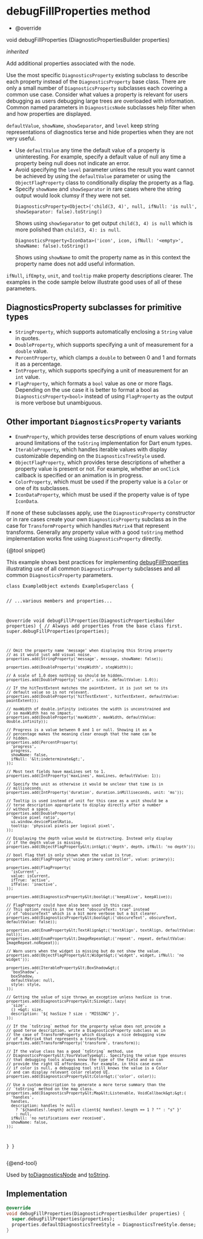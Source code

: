 


# debugFillProperties method







- @override

void debugFillProperties
(DiagnosticPropertiesBuilder properties)

_<span class="feature">inherited</span>_



<p>Add additional properties associated with the node.</p>
<p>Use the most specific <code>DiagnosticsProperty</code> existing subclass to describe
each property instead of the <code>DiagnosticsProperty</code> base class. There are
only a small number of <code>DiagnosticsProperty</code> subclasses each covering a
common use case. Consider what values a property is relevant for users
debugging as users debugging large trees are overloaded with information.
Common named parameters in <code>DiagnosticsNode</code> subclasses help filter when
and how properties are displayed.</p>
<p><code>defaultValue</code>, <code>showName</code>, <code>showSeparator</code>, and <code>level</code> keep string
representations of diagnostics terse and hide properties when they are not
very useful.</p>
<ul>
<li>Use <code>defaultValue</code> any time the default value of a property is
uninteresting. For example, specify a default value of null any time
a property being null does not indicate an error.</li>
<li>Avoid specifying the <code>level</code> parameter unless the result you want
cannot be achieved by using the <code>defaultValue</code> parameter or using
the <code>ObjectFlagProperty</code> class to conditionally display the property
as a flag.</li>
<li>Specify <code>showName</code> and <code>showSeparator</code> in rare cases where the string
output would look clumsy if they were not set.
<pre class="language-dart"><code class="language-dart">DiagnosticsProperty&lt;Object&gt;('child(3, 4)', null, ifNull: 'is null', showSeparator: false).toString()
</code></pre>
Shows using <code>showSeparator</code> to get output <code>child(3, 4) is null</code> which
is more polished than <code>child(3, 4): is null</code>.
<pre class="language-dart"><code class="language-dart">DiagnosticsProperty&lt;IconData&gt;('icon', icon, ifNull: '&lt;empty&gt;', showName: false).toString()
</code></pre>
Shows using <code>showName</code> to omit the property name as in this context the
property name does not add useful information.</li>
</ul>
<p><code>ifNull</code>, <code>ifEmpty</code>, <code>unit</code>, and <code>tooltip</code> make property
descriptions clearer. The examples in the code sample below illustrate
good uses of all of these parameters.</p>
<h2 id="diagnosticsproperty-subclasses-for-primitive-types">DiagnosticsProperty subclasses for primitive types</h2>
<ul>
<li><code>StringProperty</code>, which supports automatically enclosing a <code>String</code>
value in quotes.</li>
<li><code>DoubleProperty</code>, which supports specifying a unit of measurement for
a <code>double</code> value.</li>
<li><code>PercentProperty</code>, which clamps a <code>double</code> to between 0 and 1 and
formats it as a percentage.</li>
<li><code>IntProperty</code>, which supports specifying a unit of measurement for an
<code>int</code> value.</li>
<li><code>FlagProperty</code>, which formats a <code>bool</code> value as one or more flags.
Depending on the use case it is better to format a bool as
<code>DiagnosticsProperty&lt;bool&gt;</code> instead of using <code>FlagProperty</code> as the
output is more verbose but unambiguous.</li>
</ul>
<h2 id="other-important-diagnosticsproperty-variants">Other important <code>DiagnosticsProperty</code> variants</h2>
<ul>
<li><code>EnumProperty</code>, which provides terse descriptions of enum values
working around limitations of the <code>toString</code> implementation for Dart
enum types.</li>
<li><code>IterableProperty</code>, which handles iterable values with display
customizable depending on the <code>DiagnosticsTreeStyle</code> used.</li>
<li><code>ObjectFlagProperty</code>, which provides terse descriptions of whether a
property value is present or not. For example, whether an <code>onClick</code>
callback is specified or an animation is in progress.</li>
<li><code>ColorProperty</code>, which must be used if the property value is
a <code>Color</code> or one of its subclasses.</li>
<li><code>IconDataProperty</code>, which must be used if the property value
is of type <code>IconData</code>.</li>
</ul>
<p>If none of these subclasses apply, use the <code>DiagnosticsProperty</code>
constructor or in rare cases create your own <code>DiagnosticsProperty</code>
subclass as in the case for <code>TransformProperty</code> which handles <code>Matrix4</code>
that represent transforms. Generally any property value with a good
<code>toString</code> method implementation works fine using <code>DiagnosticsProperty</code>
directly.</p>
<p>{@tool snippet}</p>
<p>This example shows best practices for implementing <a href="../../zego_uikit_prebuilt_live_audio_room/ZegoLayoutGallery/debugFillProperties.md">debugFillProperties</a>
illustrating use of all common <code>DiagnosticsProperty</code> subclasses and all
common <code>DiagnosticsProperty</code> parameters.</p>
<pre class="language-dart"><code class="language-dart">class ExampleObject extends ExampleSuperclass {

  // ...various members and properties...

  @override
  void debugFillProperties(DiagnosticPropertiesBuilder properties) {
    // Always add properties from the base class first.
    super.debugFillProperties(properties);

    // Omit the property name 'message' when displaying this String property
    // as it would just add visual noise.
    properties.add(StringProperty('message', message, showName: false));

    properties.add(DoubleProperty('stepWidth', stepWidth));

    // A scale of 1.0 does nothing so should be hidden.
    properties.add(DoubleProperty('scale', scale, defaultValue: 1.0));

    // If the hitTestExtent matches the paintExtent, it is just set to its
    // default value so is not relevant.
    properties.add(DoubleProperty('hitTestExtent', hitTestExtent, defaultValue: paintExtent));

    // maxWidth of double.infinity indicates the width is unconstrained and
    // so maxWidth has no impact.
    properties.add(DoubleProperty('maxWidth', maxWidth, defaultValue: double.infinity));

    // Progress is a value between 0 and 1 or null. Showing it as a
    // percentage makes the meaning clear enough that the name can be
    // hidden.
    properties.add(PercentProperty(
      'progress',
      progress,
      showName: false,
      ifNull: '&lt;indeterminate&gt;',
    ));

    // Most text fields have maxLines set to 1.
    properties.add(IntProperty('maxLines', maxLines, defaultValue: 1));

    // Specify the unit as otherwise it would be unclear that time is in
    // milliseconds.
    properties.add(IntProperty('duration', duration.inMilliseconds, unit: 'ms'));

    // Tooltip is used instead of unit for this case as a unit should be a
    // terse description appropriate to display directly after a number
    // without a space.
    properties.add(DoubleProperty(
      'device pixel ratio',
      ui.window.devicePixelRatio,
      tooltip: 'physical pixels per logical pixel',
    ));

    // Displaying the depth value would be distracting. Instead only display
    // if the depth value is missing.
    properties.add(ObjectFlagProperty&lt;int&gt;('depth', depth, ifNull: 'no depth'));

    // bool flag that is only shown when the value is true.
    properties.add(FlagProperty('using primary controller', value: primary));

    properties.add(FlagProperty(
      'isCurrent',
      value: isCurrent,
      ifTrue: 'active',
      ifFalse: 'inactive',
    ));

    properties.add(DiagnosticsProperty&lt;bool&gt;('keepAlive', keepAlive));

    // FlagProperty could have also been used in this case.
    // This option results in the text "obscureText: true" instead
    // of "obscureText" which is a bit more verbose but a bit clearer.
    properties.add(DiagnosticsProperty&lt;bool&gt;('obscureText', obscureText, defaultValue: false));

    properties.add(EnumProperty&lt;TextAlign&gt;('textAlign', textAlign, defaultValue: null));
    properties.add(EnumProperty&lt;ImageRepeat&gt;('repeat', repeat, defaultValue: ImageRepeat.noRepeat));

    // Warn users when the widget is missing but do not show the value.
    properties.add(ObjectFlagProperty&lt;Widget&gt;('widget', widget, ifNull: 'no widget'));

    properties.add(IterableProperty&lt;BoxShadow&gt;(
      'boxShadow',
      boxShadow,
      defaultValue: null,
      style: style,
    ));

    // Getting the value of size throws an exception unless hasSize is true.
    properties.add(DiagnosticsProperty&lt;Size&gt;.lazy(
      'size',
      () =&gt; size,
      description: '${ hasSize ? size : "MISSING" }',
    ));

    // If the `toString` method for the property value does not provide a
    // good terse description, write a DiagnosticsProperty subclass as in
    // the case of TransformProperty which displays a nice debugging view
    // of a Matrix4 that represents a transform.
    properties.add(TransformProperty('transform', transform));

    // If the value class has a good `toString` method, use
    // DiagnosticsProperty&lt;YourValueType&gt;. Specifying the value type ensures
    // that debugging tools always know the type of the field and so can
    // provide the right UI affordances. For example, in this case even
    // if color is null, a debugging tool still knows the value is a Color
    // and can display relevant color related UI.
    properties.add(DiagnosticsProperty&lt;Color&gt;('color', color));

    // Use a custom description to generate a more terse summary than the
    // `toString` method on the map class.
    properties.add(DiagnosticsProperty&lt;Map&lt;Listenable, VoidCallback&gt;&gt;(
      'handles',
      handles,
      description: handles != null
        ? '${handles!.length} active client${ handles!.length == 1 ? "" : "s" }'
        : null,
      ifNull: 'no notifications ever received',
      showName: false,
    ));
  }
}
</code></pre>
<p>{@end-tool}</p>
<p>Used by <a href="../../zego_uikit_prebuilt_live_audio_room/ZegoLayoutGallery/toDiagnosticsNode.md">toDiagnosticsNode</a> and <a href="../../zego_uikit_prebuilt_live_audio_room/ZegoLayoutGallery/toString.md">toString</a>.</p>



## Implementation

```dart
@override
void debugFillProperties(DiagnosticPropertiesBuilder properties) {
  super.debugFillProperties(properties);
  properties.defaultDiagnosticsTreeStyle = DiagnosticsTreeStyle.dense;
}
```







